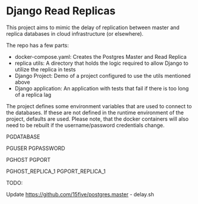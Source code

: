 # Django Read Replicas

This project aims to mimic the delay of replication between master and
replica databases in cloud infrastructure (or elsewhere).

The repo has a few parts:

- docker-compose.yaml: Creates the Postgres Master and Read Replica
- replica utils: A directory that holds the logic required to allow Django to utilize the replica in tests
- Django Project: Demo of a project configured to use the utils mentioned above
- Django application: An application with tests that fail if there is too long of a replica lag


The project defines some environment variables that are used to connect to the databases.
If these are not defined in the runtime environment of the project, defaults are used. Please note,
that the docker containers will also need to be rebuilt if the username/password credentials change.

PGDATABASE

PGUSER
PGPASSWORD

PGHOST
PGPORT

PGHOST_REPLICA_1
PGPORT_REPLICA_1




TODO:



Update https://github.com/15five/postgres.master - delay.sh

